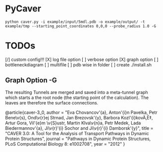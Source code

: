 # PyCaver

`python caver.py -i example/input/5mdl.pdb -o example/output/ -t example/tmp --starting_point_coordinates 0,0,0 --probe_radius 1.0 -G`

# TODOs
[/] custom config!!!
[X] log file option
[ ] verbose option
[X] graph option
[ ] bottleneckdiagram
[ ] multifile
[ ] pdb wise in folder
[ ] create ./install.sh

## Graph Option -G
The resulting Tunnels are merged and saved into a meta-tunnel graph which starts a the root node (the starting point of the calculation). The leaves are therefore the surface connections.


@article{caver-3_0,
    author = "Eva Chovancov\'{a}, Anton\'{i}n Pavelka, Petr Bene\v{s},  Ond\v{r}ej Strnad, Jan Brezovsk\'{y}, Barbora Kozl\'{i}kovÄ‚Ë‡, Artur Gora, Vil\'{e}m \v{S}ustr, Martin Klva\v{n}a, Petr Medek, Lada Biedermannov\'{a}, Ji\v{r}\'{i} Sochor and Ji\v{r}\'{i} Damborsk\'{y}",
    title = "CAVER 3.0: A Tool for the Analysis of Transport Pathways in Dynamic Protein Structures",
    journal = "Pathways in Dynamic Protein Structures, PLoS Computational Biology 8: e1002708",
    year = "2012"
}

